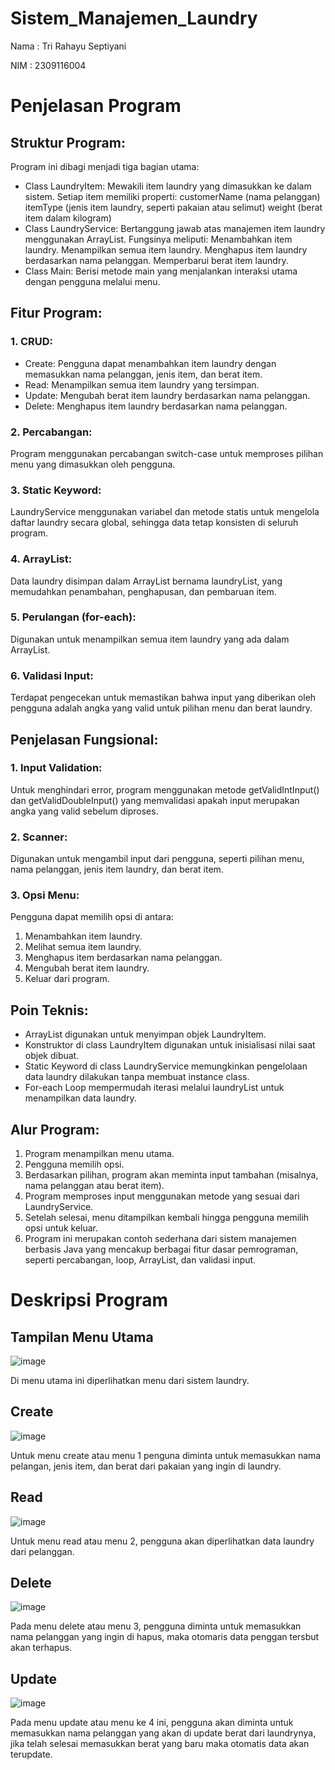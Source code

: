 # Sistem_Manajemen_Laundry

Nama : Tri Rahayu Septiyani

NIM  : 2309116004

# Penjelasan Program 
## Struktur Program:
  Program ini dibagi menjadi tiga bagian utama:
  - Class LaundryItem: Mewakili item laundry yang dimasukkan ke dalam   
     sistem. Setiap item memiliki properti:
        customerName (nama pelanggan)
        itemType (jenis item laundry, seperti pakaian atau selimut)
        weight (berat item dalam kilogram)
  - Class LaundryService: Bertanggung jawab atas manajemen item laundry   
      menggunakan ArrayList. Fungsinya meliputi:
        Menambahkan item laundry.
        Menampilkan semua item laundry.
        Menghapus item laundry berdasarkan nama pelanggan.
        Memperbarui berat item laundry.
  - Class Main: Berisi metode main yang menjalankan interaksi utama     
       dengan pengguna melalui menu.
## Fitur Program:
### 1. CRUD:
- Create: Pengguna dapat menambahkan item laundry dengan memasukkan nama 
  pelanggan, jenis item, dan berat item.
- Read: Menampilkan semua item laundry yang tersimpan.
- Update: Mengubah berat item laundry berdasarkan nama pelanggan.
- Delete: Menghapus item laundry berdasarkan nama pelanggan.
### 2. Percabangan: 
Program menggunakan percabangan switch-case untuk memproses pilihan menu yang dimasukkan oleh pengguna.
### 3. Static Keyword: 
LaundryService menggunakan variabel dan metode statis untuk mengelola daftar laundry secara global, sehingga data tetap konsisten di seluruh program.
### 4. ArrayList: 
Data laundry disimpan dalam ArrayList bernama laundryList, yang memudahkan penambahan, penghapusan, dan pembaruan item.
### 5. Perulangan (for-each): 
Digunakan untuk menampilkan semua item laundry yang ada dalam ArrayList.
### 6. Validasi Input: 
Terdapat pengecekan untuk memastikan bahwa input yang diberikan oleh pengguna adalah angka yang valid untuk pilihan menu dan berat laundry.
## Penjelasan Fungsional:
### 1. Input Validation:
Untuk menghindari error, program menggunakan metode getValidIntInput() dan getValidDoubleInput() yang memvalidasi apakah input merupakan angka yang valid sebelum diproses.
### 2. Scanner: 
Digunakan untuk mengambil input dari pengguna, seperti pilihan menu, nama pelanggan, jenis item laundry, dan berat item.
### 3. Opsi Menu: 
Pengguna dapat memilih opsi di antara:
1. Menambahkan item laundry.
2. Melihat semua item laundry.
3. Menghapus item berdasarkan nama pelanggan.
4. Mengubah berat item laundry.
5. Keluar dari program.
## Poin Teknis:
- ArrayList digunakan untuk menyimpan objek LaundryItem.
- Konstruktor di class LaundryItem digunakan untuk inisialisasi nilai saat objek dibuat.
- Static Keyword di class LaundryService memungkinkan pengelolaan data laundry dilakukan tanpa membuat instance class.
- For-each Loop mempermudah iterasi melalui laundryList untuk menampilkan data laundry.
## Alur Program:
1. Program menampilkan menu utama.
2. Pengguna memilih opsi.
3. Berdasarkan pilihan, program akan meminta input tambahan (misalnya, nama pelanggan atau berat item).
4. Program memproses input menggunakan metode yang sesuai dari LaundryService.
5. Setelah selesai, menu ditampilkan kembali hingga pengguna memilih opsi untuk keluar.
6. Program ini merupakan contoh sederhana dari sistem manajemen berbasis Java yang mencakup berbagai fitur dasar pemrograman, seperti percabangan, loop, ArrayList, dan validasi input.
# Deskripsi Program
## Tampilan Menu Utama
![image](https://github.com/user-attachments/assets/9660b882-ec04-44d5-81dc-9ad9e597ff3d)

Di menu utama ini diperlihatkan menu dari sistem laundry.

## Create
![image](https://github.com/user-attachments/assets/504241a3-2231-4025-b923-6a1271ed2069)

Untuk menu create atau menu 1 penguna diminta untuk memasukkan nama pelangan, jenis item, dan berat dari pakaian yang ingin di laundry.

## Read
![image](https://github.com/user-attachments/assets/86a81685-93b5-4cc8-9e92-a8474321d448)

Untuk menu read atau menu 2, pengguna akan diperlihatkan data laundry dari pelanggan.

## Delete
![image](https://github.com/user-attachments/assets/19a4c3ac-11e5-4c4e-ad43-916c116b0e2b)

Pada menu delete atau menu 3, pengguna diminta untuk memasukkan nama pelanggan yang ingin di hapus, maka otomaris data penggan tersbut akan terhapus.

## Update
![image](https://github.com/user-attachments/assets/ba82cbe6-ce64-4704-af82-9d4e36ac8bee)

Pada menu update atau menu ke 4 ini, pengguna akan diminta untuk memasukkan nama pelanggan yang akan di update berat dari laundrynya, jika telah selesai memasukkan berat yang baru maka otomatis data akan terupdate.




